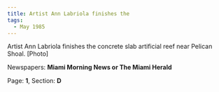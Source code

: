 ```yaml
---  
title: Artist Ann Labriola finishes the  
tags:  
  - May 1985  
---  
```

  
Artist Ann Labriola finishes the concrete slab artificial reef near Pelican Shoal. [Photo]  
  
Newspapers: **Miami Morning News or The Miami Herald**  
  
Page: **1**, Section: **D** 
